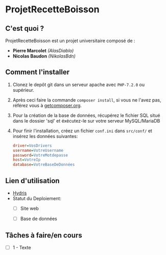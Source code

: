 # ProjetRecetteBoisson

## C'est quoi ?

ProjetRecetteBoisson est un projet universitaire composé de :
+ **Pierre Marcolet** *(AlasDiablo)*
+ **Nicolas Baudon** *(NikolasBdn)*

## Comment l'installer

1) Clonez le depôt git dans un serveur apache avec `PHP-7.2.0` ou supérieur.

2) Après ceci faire la commande `composer install`, si vous ne l'avez pas, référez vous à [getcomposer.org](https://getcomposer.org/).

3) Pour la création de la base de données, récupérez le fichier SQL situé dans le dossier 'sql' et éxécutez-le sur votre serveur MySQL/MariaDB

4) Pour finir l'installation, créez un fichier `conf.ini` dans `src/conf/` et insérez les données suivantes:
    ```ini
    driver=VosDrivers
    username=VotreUsername
    password=VotreMotdepasse
    host=VotreIp
    database=VotreBaseDeDonnées
    ```

## Lien d'utilisation

+ [Hydris](#)
+ Statut du Deploiement:
    + [ ] Site web
    + [ ] Base de données


## Tâches à faire/en cours

+ [ ] 1 - Texte